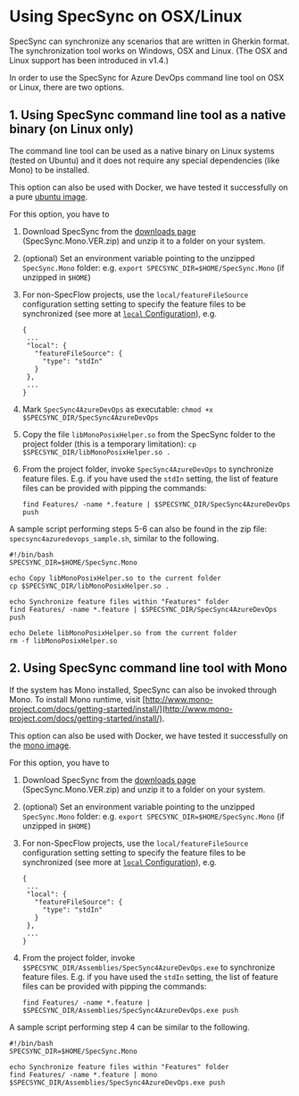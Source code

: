 # Using SpecSync on OSX/Linux

SpecSync can synchronize any scenarios that are written in Gherkin format. The synchronization tool works on Windows, OSX and Linux. \(The OSX and Linux support has been introduced in v1.4.\)

In order to use the SpecSync for Azure DevOps command line tool on OSX or Linux, there are two options.

## 1. Using SpecSync command line tool as a native binary \(on Linux only\)

The command line tool can be used as a native binary on Linux systems \(tested on Ubuntu\) and it does not require any special dependencies \(like Mono\) to be installed.

This option can also be used with Docker, we have tested it successfully on a pure [ubuntu image](https://hub.docker.com/_/ubuntu/).

For this option, you have to

1. Download SpecSync from the [downloads page](../downloads.md) \(SpecSync.Mono.VER.zip\) and unzip it to a folder on your system.
2. \(optional\) Set an environment variable pointing to the unzipped `SpecSync.Mono` folder: e.g. `export SPECSYNC_DIR=$HOME/SpecSync.Mono` \(if unzipped in `$HOME`\)
3. For non-SpecFlow projects, use the `local/featureFileSource` configuration setting setting to specify the feature files to be synchronized \(see more at [`local` Configuration](../configuration/configuration-local.md)\), e.g.

   ```text
   {
    ...
    "local": {
      "featureFileSource": {
        "type": "stdIn"
      }
    },
    ...
   }
   ```

4. Mark `SpecSync4AzureDevOps` as executable: `chmod +x $SPECSYNC_DIR/SpecSync4AzureDevOps`
5. Copy the file `libMonoPosixHelper.so` from the SpecSync folder to the project folder \(this is a temporary limitation\): `cp $SPECSYNC_DIR/libMonoPosixHelper.so .`
6. From the project folder, invoke `SpecSync4AzureDevOps` to synchronize feature files. E.g. if you have used the `stdIn` setting, the list of feature files can be provided with pipping the commands:

   ```text
   find Features/ -name *.feature | $SPECSYNC_DIR/SpecSync4AzureDevOps push
   ```

A sample script performing steps 5-6 can also be found in the zip file: `specsync4azuredevops_sample.sh`, similar to the following.

```text
#!/bin/bash
SPECSYNC_DIR=$HOME/SpecSync.Mono

echo Copy libMonoPosixHelper.so to the current folder
cp $SPECSYNC_DIR/libMonoPosixHelper.so .

echo Synchronize feature files within "Features" folder
find Features/ -name *.feature | $SPECSYNC_DIR/SpecSync4AzureDevOps push

echo Delete libMonoPosixHelper.so from the current folder
rm -f libMonoPosixHelper.so
```

## 2. Using SpecSync command line tool with Mono

If the system has Mono installed, SpecSync can also be invoked through Mono. To install Mono runtime, visit [http://www.mono-project.com/docs/getting-started/install/](http://www.mono-project.com/docs/getting-started/install/).

This option can also be used with Docker, we have tested it successfully on the [mono image](https://hub.docker.com/_/mono/).

For this option, you have to

1. Download SpecSync from the [downloads page](../downloads.md) \(SpecSync.Mono.VER.zip\) and unzip it to a folder on your system.
2. \(optional\) Set an environment variable pointing to the unzipped `SpecSync.Mono` folder: e.g. `export SPECSYNC_DIR=$HOME/SpecSync.Mono` \(if unzipped in `$HOME`\)
3. For non-SpecFlow projects, use the `local/featureFileSource` configuration setting setting to specify the feature files to be synchronized \(see more at [`local` Configuration](../configuration/configuration-local.md)\), e.g.

   ```text
   {
    ...
    "local": {
      "featureFileSource": {
        "type": "stdIn"
      }
    },
    ...
   }
   ```

4. From the project folder, invoke `$SPECSYNC_DIR/Assemblies/SpecSync4AzureDevOps.exe` to synchronize feature files. E.g. if you have used the `stdIn` setting, the list of feature files can be provided with pipping the commands:

   ```text
   find Features/ -name *.feature | $SPECSYNC_DIR/Assemblies/SpecSync4AzureDevOps.exe push
   ```

A sample script performing step 4 can be similar to the following.

```text
#!/bin/bash
SPECSYNC_DIR=$HOME/SpecSync.Mono

echo Synchronize feature files within "Features" folder
find Features/ -name *.feature | mono $SPECSYNC_DIR/Assemblies/SpecSync4AzureDevOps.exe push
```

